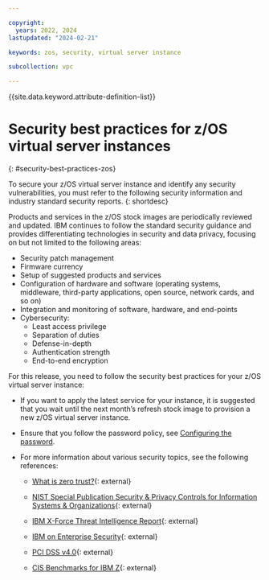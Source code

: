 ```yaml
---

copyright:
  years: 2022, 2024
lastupdated: "2024-02-21"

keywords: zos, security, virtual server instance

subcollection: vpc

---
```


{{site.data.keyword.attribute-definition-list}}

# Security best practices for z/OS virtual server instances
{: #security-best-practices-zos}

To secure your z/OS virtual server instance and identify any security vulnerabilities, you must refer to the following security information and industry standard security reports.
{: shortdesc}

Products and services in the z/OS stock images are periodically reviewed and updated. IBM continues to follow the standard security guidance and provides differentiating technologies in security and data privacy, focusing on but not limited to the following areas:
* Security patch management
* Firmware currency
* Setup of suggested products and services
* Configuration of hardware and software (operating systems, middleware, third-party applications, open source, network cards, and so on)
* Integration and monitoring of software, hardware, and end-points
* Cybersecurity:
    * Least access privilege
    * Separation of duties
    * Defense-in-depth
    * Authentication strength
    * End-to-end encryption

For this release, you need to follow the security best practices for your z/OS virtual server instance:

* If you want to apply the latest service for your instance, it is suggested that you wait until the next month’s refresh stock image to provision a new z/OS virtual server instance.

* Ensure that you follow the password policy, see [Configuring the password](/docs/vpc?topic=vpc-vsi_is_connecting_zos#configure-password).

* For more information about various security topics, see the following references:

    * [What is zero trust?](https://www.ibm.com/topics/zero-trust){: external}

    * [NIST Special Publication Security & Privacy Controls for Information Systems & Organizations](https://nvlpubs.nist.gov/nistpubs/SpecialPublications/NIST.SP.800-53r5.pdf){: external}

    * [IBM X-Force Threat Intelligence Report](https://www.ibm.com/reports/threat-intelligence){: external}

    * [IBM on Enterprise Security](https://www.ibm.com/z/security){: external}

    * [PCI DSS v4.0](https://docs-prv.pcisecuritystandards.org/PCI%20DSS/Standard/PCI-DSS-v4_0.pdf){: external}

    * [CIS Benchmarks for IBM Z](https://workbench.cisecurity.org/files/3877){: external}
